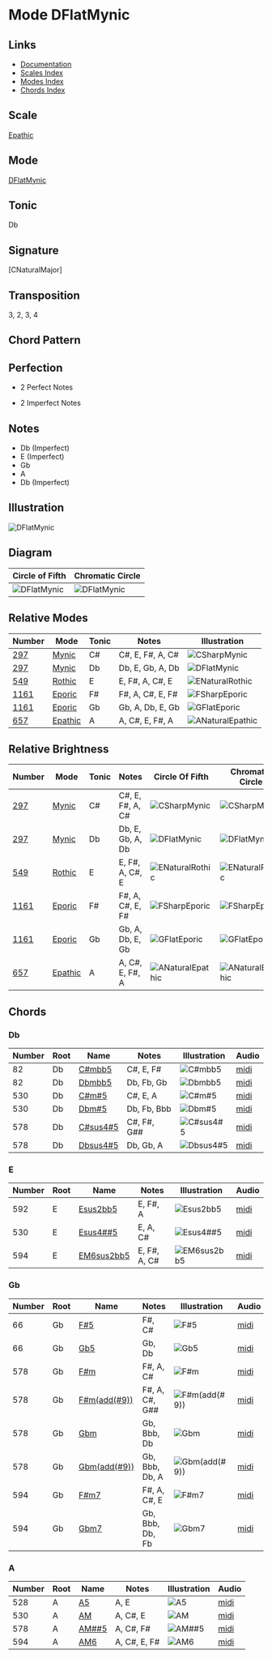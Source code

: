# Mode DFlatMynic

## Links

- [Documentation](README.md)
- [Scales Index](Scales.md)
- [Modes Index](Modes.md)
- [Chords Index](Chords.md)

## Scale

[Epathic](ScaleEpathic.md)

## Mode

[DFlatMynic](ModeDFlatMynic.md)

## Tonic

Db

## Signature

[CNaturalMajor]

## Transposition

3, 2, 3, 4

## Chord Pattern



## Perfection

 - 2 Perfect Notes

 - 2 Imperfect Notes

## Notes

- Db (Imperfect)
- E (Imperfect)
- Gb
- A
- Db (Imperfect)

## Illustration

![DFlatMynic](ModeDFlatMynic.png)

## Diagram

| Circle of Fifth | Chromatic Circle |
|-----------------|------------------|
| ![DFlatMynic](CircleOfFifthModeDFlatMynic.png) | ![DFlatMynic](ChromaticCircleModeDFlatMynic.png) |
## Relative Modes

| Number | Mode | Tonic | Notes | Illustration |
|--------|------|-------|-------|--------------|
| [297](https://ianring.com/musictheory/scales/297) | [Mynic](ModeMynic.md) | C# | C#, E, F#, A, C# | ![CSharpMynic](ModeCSharpMynic.png) |
| [297](https://ianring.com/musictheory/scales/297) | [Mynic](ModeMynic.md) | Db | Db, E, Gb, A, Db | ![DFlatMynic](ModeDFlatMynic.png) |
| [549](https://ianring.com/musictheory/scales/549) | [Rothic](ModeRothic.md) | E | E, F#, A, C#, E | ![ENaturalRothic](ModeENaturalRothic.png) |
| [1161](https://ianring.com/musictheory/scales/1161) | [Eporic](ModeEporic.md) | F# | F#, A, C#, E, F# | ![FSharpEporic](ModeFSharpEporic.png) |
| [1161](https://ianring.com/musictheory/scales/1161) | [Eporic](ModeEporic.md) | Gb | Gb, A, Db, E, Gb | ![GFlatEporic](ModeGFlatEporic.png) |
| [657](https://ianring.com/musictheory/scales/657) | [Epathic](ModeEpathic.md) | A | A, C#, E, F#, A | ![ANaturalEpathic](ModeANaturalEpathic.png) |
## Relative Brightness

| Number | Mode | Tonic | Notes | Circle Of Fifth | Chromatic Circle |
|--------|------|-------|-------|-----------------|------------------|
| [297](https://ianring.com/musictheory/scales/297) | [Mynic](ModeMynic.md) | C# | C#, E, F#, A, C# | ![CSharpMynic](CircleOfFifthModeCSharpMynic.png) | ![CSharpMynic](ChromaticCircleModeCSharpMynic.png) 
| [297](https://ianring.com/musictheory/scales/297) | [Mynic](ModeMynic.md) | Db | Db, E, Gb, A, Db | ![DFlatMynic](CircleOfFifthModeDFlatMynic.png) | ![DFlatMynic](ChromaticCircleModeDFlatMynic.png) 
| [549](https://ianring.com/musictheory/scales/549) | [Rothic](ModeRothic.md) | E | E, F#, A, C#, E | ![ENaturalRothic](CircleOfFifthModeENaturalRothic.png) | ![ENaturalRothic](ChromaticCircleModeENaturalRothic.png) 
| [1161](https://ianring.com/musictheory/scales/1161) | [Eporic](ModeEporic.md) | F# | F#, A, C#, E, F# | ![FSharpEporic](CircleOfFifthModeFSharpEporic.png) | ![FSharpEporic](ChromaticCircleModeFSharpEporic.png) 
| [1161](https://ianring.com/musictheory/scales/1161) | [Eporic](ModeEporic.md) | Gb | Gb, A, Db, E, Gb | ![GFlatEporic](CircleOfFifthModeGFlatEporic.png) | ![GFlatEporic](ChromaticCircleModeGFlatEporic.png) 
| [657](https://ianring.com/musictheory/scales/657) | [Epathic](ModeEpathic.md) | A | A, C#, E, F#, A | ![ANaturalEpathic](CircleOfFifthModeANaturalEpathic.png) | ![ANaturalEpathic](ChromaticCircleModeANaturalEpathic.png) 

## Chords

### Db

| Number | Root | Name | Notes | Illustration | Audio |
|--------|------|------|-------|--------------|-------|
| 82 | Db | [C#mbb5](ChordCSharpMinorDoubleFlatFifth.md) | C#, E, F# | ![C#mbb5](ChordCSharpMinorDoubleFlatFifthRootPosition.png) | [midi](ChordCSharpMinorDoubleFlatFifthRootPosition.mid) |
| 82 | Db | [Dbmbb5](ChordDFlatMinorDoubleFlatFifth.md) | Db, Fb, Gb | ![Dbmbb5](ChordDFlatMinorDoubleFlatFifthRootPosition.png) | [midi](ChordDFlatMinorDoubleFlatFifthRootPosition.mid) |
| 530 | Db | [C#m#5](ChordCSharpMinorSharpFifth.md) | C#, E, A | ![C#m#5](ChordCSharpMinorSharpFifthRootPosition.png) | [midi](ChordCSharpMinorSharpFifthRootPosition.mid) |
| 530 | Db | [Dbm#5](ChordDFlatMinorSharpFifth.md) | Db, Fb, Bbb | ![Dbm#5](ChordDFlatMinorSharpFifthRootPosition.png) | [midi](ChordDFlatMinorSharpFifthRootPosition.mid) |
| 578 | Db | [C#sus4#5](ChordCSharpSuspendedFourthSharpFifth.md) | C#, F#, G## | ![C#sus4#5](ChordCSharpSuspendedFourthSharpFifthRootPosition.png) | [midi](ChordCSharpSuspendedFourthSharpFifthRootPosition.mid) |
| 578 | Db | [Dbsus4#5](ChordDFlatSuspendedFourthSharpFifth.md) | Db, Gb, A | ![Dbsus4#5](ChordDFlatSuspendedFourthSharpFifthRootPosition.png) | [midi](ChordDFlatSuspendedFourthSharpFifthRootPosition.mid) |

### E

| Number | Root | Name | Notes | Illustration | Audio |
|--------|------|------|-------|--------------|-------|
| 592 | E | [Esus2bb5](ChordENaturalSuspendedSecondDoubleFlatFifth.md) | E, F#, A | ![Esus2bb5](ChordENaturalSuspendedSecondDoubleFlatFifthRootPosition.png) | [midi](ChordENaturalSuspendedSecondDoubleFlatFifthRootPosition.mid) |
| 530 | E | [Esus4##5](ChordENaturalSuspendedFourthDoubleSharpFifth.md) | E, A, C# | ![Esus4##5](ChordENaturalSuspendedFourthDoubleSharpFifthRootPosition.png) | [midi](ChordENaturalSuspendedFourthDoubleSharpFifthRootPosition.mid) |
| 594 | E | [EM6sus2bb5](ChordENaturalMajorSixthSuspendedSecondDoubleFlatFifth.md) | E, F#, A, C# | ![EM6sus2bb5](ChordENaturalMajorSixthSuspendedSecondDoubleFlatFifthRootPosition.png) | [midi](ChordENaturalMajorSixthSuspendedSecondDoubleFlatFifthRootPosition.mid) |

### Gb

| Number | Root | Name | Notes | Illustration | Audio |
|--------|------|------|-------|--------------|-------|
| 66 | Gb | [F#5](ChordFSharpPowerChord.md) | F#, C# | ![F#5](ChordFSharpPowerChordRootPosition.png) | [midi](ChordFSharpPowerChordRootPosition.mid) |
| 66 | Gb | [Gb5](ChordGFlatPowerChord.md) | Gb, Db | ![Gb5](ChordGFlatPowerChordRootPosition.png) | [midi](ChordGFlatPowerChordRootPosition.mid) |
| 578 | Gb | [F#m](ChordFSharpMinor.md) | F#, A, C# | ![F#m](ChordFSharpMinorRootPosition.png) | [midi](ChordFSharpMinorRootPosition.mid) |
| 578 | Gb | [F#m(add(#9))](ChordFSharpMinorAddSharpNinth.md) | F#, A, C#, G## | ![F#m(add(#9))](ChordFSharpMinorAddSharpNinthRootPosition.png) | [midi](ChordFSharpMinorAddSharpNinthRootPosition.mid) |
| 578 | Gb | [Gbm](ChordGFlatMinor.md) | Gb, Bbb, Db | ![Gbm](ChordGFlatMinorRootPosition.png) | [midi](ChordGFlatMinorRootPosition.mid) |
| 578 | Gb | [Gbm(add(#9))](ChordGFlatMinorAddSharpNinth.md) | Gb, Bbb, Db, A | ![Gbm(add(#9))](ChordGFlatMinorAddSharpNinthRootPosition.png) | [midi](ChordGFlatMinorAddSharpNinthRootPosition.mid) |
| 594 | Gb | [F#m7](ChordFSharpMinorSeventh.md) | F#, A, C#, E | ![F#m7](ChordFSharpMinorSeventhRootPosition.png) | [midi](ChordFSharpMinorSeventhRootPosition.mid) |
| 594 | Gb | [Gbm7](ChordGFlatMinorSeventh.md) | Gb, Bbb, Db, Fb | ![Gbm7](ChordGFlatMinorSeventhRootPosition.png) | [midi](ChordGFlatMinorSeventhRootPosition.mid) |

### A

| Number | Root | Name | Notes | Illustration | Audio |
|--------|------|------|-------|--------------|-------|
| 528 | A | [A5](ChordANaturalPowerChord.md) | A, E | ![A5](ChordANaturalPowerChordRootPosition.png) | [midi](ChordANaturalPowerChordRootPosition.mid) |
| 530 | A | [AM](ChordANaturalMajor.md) | A, C#, E | ![AM](ChordANaturalMajorRootPosition.png) | [midi](ChordANaturalMajorRootPosition.mid) |
| 578 | A | [AM##5](ChordANaturalMajorDoubleSharpFifth.md) | A, C#, F# | ![AM##5](ChordANaturalMajorDoubleSharpFifthRootPosition.png) | [midi](ChordANaturalMajorDoubleSharpFifthRootPosition.mid) |
| 594 | A | [AM6](ChordANaturalMajorSixth.md) | A, C#, E, F# | ![AM6](ChordANaturalMajorSixthRootPosition.png) | [midi](ChordANaturalMajorSixthRootPosition.mid) |

